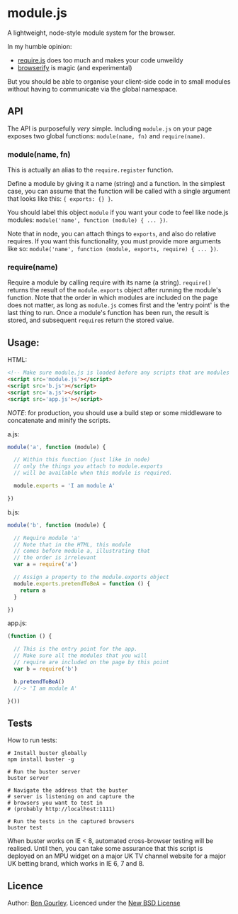 # module.js
A lightweight, node-style module system for the browser.

In my humble opinion:
- [require.js](https://github.com/jrburke/requirejs) does too much and makes your code unweildy
- [browserify](https://github.com/substack/node-browserify) is magic (and experimental)

But you should be able to organise your client-side code in to small modules without having to communicate via the global namespace.

## API

The API is purposefully *very* simple. Including `module.js` on your page exposes two global functions: `module(name, fn)` and `require(name)`.

### module(name, fn)

This is actually an alias to the `require.register` function.

Define a module by giving it a name (string) and a function. In the simplest case, you can assume that the function will be called with a single argument that looks like this: `{ exports: {} }`.

You should label this object `module` if you want your code to feel like node.js modules: `module('name', function (module) { ... })`.

Note that in node, you can attach things to `exports`, and also do relative requires. If you want this functionality, you must provide more arguments like so: `module('name', function (module, exports, require) { ... })`.

### require(name)

Require a module by calling require with its name (a string). `require()` returns the result of the `module.exports` object after running the module's function. Note that the order in which modules are included on the page does not matter, as long as `module.js` comes first and the 'entry point' is the last thing to run. Once a module's function has been run, the result is stored, and subsequent `require`s return the stored value.

## Usage:

HTML:

```html
<!-- Make sure module.js is loaded before any scripts that are modules -->
<script src='module.js'></script>
<script src='b.js'></script>
<script src='a.js'></script>
<script src='app.js'></script>
```

*NOTE*: for production, you should use a build step or some middleware to concatenate and minify the scripts.

a.js:

```js
module('a', function (module) {

  // Within this function (just like in node)
  // only the things you attach to module.exports
  // will be available when this module is required.

  module.exports = 'I am module A'

})
```

b.js:

```js
module('b', function (module) {

  // Require module 'a'
  // Note that in the HTML, this module
  // comes before module a, illustrating that
  // the order is irrelevant
  var a = require('a')

  // Assign a property to the module.exports object
  module.exports.pretendToBeA = function () {
    return a
  }

})
```

app.js:

```js
(function () {

  // This is the entry point for the app.
  // Make sure all the modules that you will
  // require are included on the page by this point
  var b = require('b')

  b.pretendToBeA()
  //-> 'I am module A'

}())
```

## Tests
How to run tests:

```
# Install buster globally
npm install buster -g

# Run the buster server
buster server

# Navigate the address that the buster
# server is listening on and capture the
# browsers you want to test in
# (probably http://localhost:1111)

# Run the tests in the captured browsers
buster test
```

When buster works on IE < 8, automated cross-browser testing will be realised. Until then, you can take some assurance that this script is deployed on an MPU widget on a major UK TV channel website for a major UK betting brand, which works in IE 6, 7 and 8.

## Licence
Author: [Ben Gourley](mailto:bn@grly.me). Licenced under the [New BSD License](http://opensource.org/licenses/bsd-license.php)